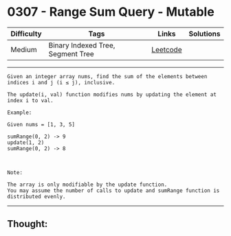# 0307 - Range Sum Query - Mutable

Difficulty  | Tags | Links | Solutions
----------- | ---- | ----- | -----
Medium | Binary Indexed Tree, Segment Tree | [Leetcode](https://leetcode.com/problems/range-sum-query-mutable/description/) |


-----------

```
Given an integer array nums, find the sum of the elements between indices i and j (i ≤ j), inclusive.

The update(i, val) function modifies nums by updating the element at index i to val.

Example:

Given nums = [1, 3, 5]

sumRange(0, 2) -> 9
update(1, 2)
sumRange(0, 2) -> 8



Note:

The array is only modifiable by the update function.
You may assume the number of calls to update and sumRange function is distributed evenly.
```

-----------

## Thought:
